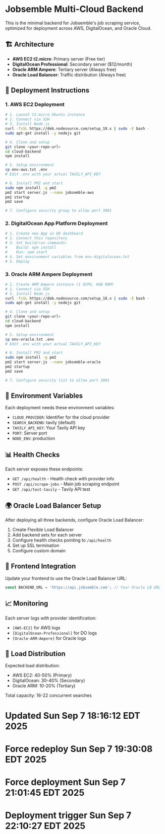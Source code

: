 # Jobsemble Multi-Cloud Backend

This is the minimal backend for Jobsemble's job scraping service, optimized for deployment across AWS, DigitalOcean, and Oracle Cloud.

## 🏗️ Architecture

- **AWS EC2 t2.micro**: Primary server (Free tier)
- **DigitalOcean Professional**: Secondary server ($12/month)
- **Oracle ARM Ampere**: Tertiary server (Always free)
- **Oracle Load Balancer**: Traffic distribution (Always free)

## 🚀 Deployment Instructions

### 1. AWS EC2 Deployment

```bash
# 1. Launch t2.micro Ubuntu instance
# 2. Connect via SSH
# 3. Install Node.js
curl -fsSL https://deb.nodesource.com/setup_18.x | sudo -E bash -
sudo apt-get install -y nodejs git

# 4. Clone and setup
git clone <your-repo-url>
cd cloud-backend
npm install

# 5. Setup environment
cp env-aws.txt .env
# Edit .env with your actual TAVILY_API_KEY

# 6. Install PM2 and start
sudo npm install -g pm2
pm2 start server.js --name jobsemble-aws
pm2 startup
pm2 save

# 7. Configure security group to allow port 3001
```

### 2. DigitalOcean App Platform Deployment

```bash
# 1. Create new App in DO dashboard
# 2. Connect this repository
# 3. Set build/run commands:
#    Build: npm install
#    Run: npm start
# 4. Set environment variables from env-digitalocean.txt
# 5. Deploy
```

### 3. Oracle ARM Ampere Deployment

```bash
# 1. Create ARM Ampere instance (1 OCPU, 6GB RAM)
# 2. Connect via SSH
# 3. Install Node.js
curl -fsSL https://deb.nodesource.com/setup_18.x | sudo -E bash -
sudo apt-get install -y nodejs git

# 4. Clone and setup
git clone <your-repo-url>
cd cloud-backend
npm install

# 5. Setup environment
cp env-oracle.txt .env
# Edit .env with your actual TAVILY_API_KEY

# 6. Install PM2 and start
sudo npm install -g pm2
pm2 start server.js --name jobsemble-oracle
pm2 startup
pm2 save

# 7. Configure security list to allow port 3001
```

## 🔧 Environment Variables

Each deployment needs these environment variables:

- `CLOUD_PROVIDER`: Identifier for the cloud provider
- `SEARCH_BACKEND`: tavily (default)
- `TAVILY_API_KEY`: Your Tavily API key
- `PORT`: Server port
- `NODE_ENV`: production

## 📊 Health Checks

Each server exposes these endpoints:

- `GET /api/health` - Health check with provider info
- `POST /api/scrape-jobs` - Main job scraping endpoint
- `GET /api/test-tavily` - Tavily API test

## 🌍 Oracle Load Balancer Setup

After deploying all three backends, configure Oracle Load Balancer:

1. Create Flexible Load Balancer
2. Add backend sets for each server
3. Configure health checks pointing to `/api/health`
4. Set up SSL termination
5. Configure custom domain

## 🎯 Frontend Integration

Update your frontend to use the Oracle Load Balancer URL:

```javascript
const BACKEND_URL = 'https://api.jobsemble.com'; // Your Oracle LB URL
```

## 📈 Monitoring

Each server logs with provider identification:
- `[AWS-EC2]` for AWS logs
- `[DigitalOcean-Professional]` for DO logs  
- `[Oracle-ARM-Ampere]` for Oracle logs

## 🔄 Load Distribution

Expected load distribution:
- AWS EC2: 40-50% (Primary)
- DigitalOcean: 30-40% (Secondary)
- Oracle ARM: 10-20% (Tertiary)

Total capacity: 16-22 concurrent searches

# Updated Sun Sep  7 18:16:12 EDT 2025
# Force redeploy Sun Sep  7 19:30:08 EDT 2025
# Force deployment Sun Sep  7 21:01:45 EDT 2025
# Deployment trigger Sun Sep  7 22:10:27 EDT 2025
